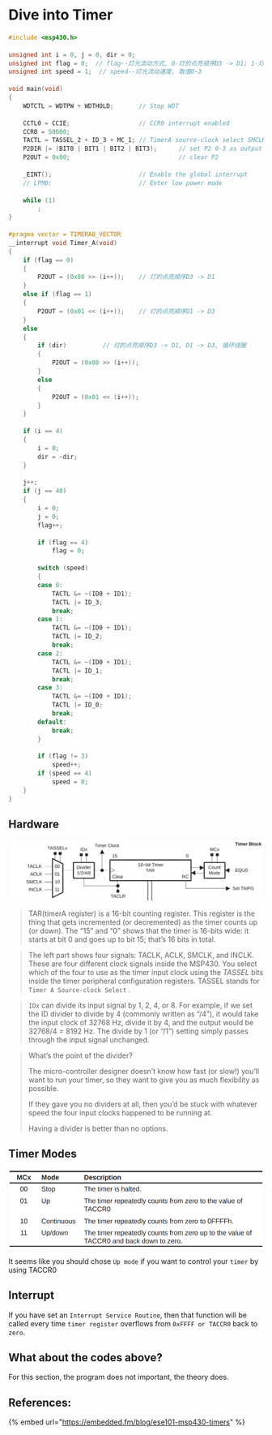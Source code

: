 # Dive into Timer

```c
#include <msp430.h> 

unsigned int i = 0, j = 0, dir = 0;
unsigned int flag = 0;  // flag--灯光流动方式, 0-灯的点亮顺序D3 -> D1; 1-灯的点亮顺序D1 -> D3
unsigned int speed = 1;  // speed--灯光流动速度, 取值0~3

void main(void)
{
    WDTCTL = WDTPW + WDTHOLD;       // Stop WDT

    CCTL0 = CCIE;                   // CCR0 interrupt enabled
    CCR0 = 50000;
    TACTL = TASSEL_2 + ID_3 + MC_1; // TimerA source-clock select SMCLK; UP mode
    P2DIR |= (BIT0 | BIT1 | BIT2 | BIT3);      // set P2 0-3 as output
    P2OUT = 0x00;                              // clear P2

    _EINT();                        // Enable the global interrupt
    // LPM0;                        // Enter low power mode

    while (1)
        ;
}

#pragma vector = TIMERA0_VECTOR
__interrupt void Timer_A(void)
{
    if (flag == 0)
    {
        P2OUT = (0x08 >> (i++));    // 灯的点亮顺序D3 -> D1
    }
    else if (flag == 1)
    {
        P2OUT = (0x01 << (i++));    // 灯的点亮顺序D1 -> D3
    }
    else
    {
        if (dir)          // 灯的点亮顺序D3 -> D1, D1 -> D3, 循环绕圈
        {
            P2OUT = (0x08 >> (i++));
        }
        else
        {
            P2OUT = (0x01 << (i++));
        }
    }

    if (i == 4)
    {
        i = 0;
        dir = ~dir;
    }

    j++;
    if (j == 40)
    {
        i = 0;
        j = 0;
        flag++;

        if (flag == 4)
            flag = 0;

        switch (speed)
        {
        case 0:
            TACTL &= ~(ID0 + ID1);
            TACTL |= ID_3;
            break;
        case 1:
            TACTL &= ~(ID0 + ID1);
            TACTL |= ID_2;
            break;
        case 2:
            TACTL &= ~(ID0 + ID1);
            TACTL |= ID_1;
            break;
        case 3:
            TACTL &= ~(ID0 + ID1);
            TACTL |= ID_0;
            break;
        default:
            break;
        }

        if (flag != 3)
            speed++;
        if (speed == 4)
            speed = 0;
    }
}
```

## Hardware

![](../../.gitbook/assets/msp430f169_timera_block_diagram.png)

> TAR\(timerA register\) is a 16-bit counting register. This register is the thing that gets incremented \(or decremented\) as the timer counts up \(or down\). The “15” and “0” shows that the timer is 16-bits wide: it starts at bit 0 and goes up to bit 15; that’s 16 bits in total.

> The left part shows four signals: TACLK, ACLK, SMCLK, and INCLK. These are four different clock signals inside the MSP430. You select which of the four to use as the timer input clock using the _TASSEL_ bits inside the timer peripheral configuration registers. TASSEL stands for `Timer A Source-clock Select` .

> `IDx` can divide its input signal by 1, 2, 4, or 8. For example, if we set the ID divider to divide by 4 \(commonly written as “/4”\), it would take the input clock of 32768 Hz, divide it by 4, and the output would be 32768/4 = 8192 Hz. The divide by 1 \(or “/1”\) setting simply passes through the input signal unchanged.

> What’s the point of the divider?
>
> The micro-controller designer doesn’t know how fast \(or slow!\) you’ll want to run your timer, so they want to give you as much flexibility as possible.
>
> If they gave you no dividers at all, then you’d be stuck with whatever speed the four input clocks happened to be running at. 
>
> Having a divider is better than no options.

## Timer Modes

![](../../.gitbook/assets/msp430f169_timer_modes.png)

It seems like you should chose `Up mode` if you want to control your `timer` by using TACCR0

## Interrupt

If you have set an `Interrupt Service Routine`, then that function will be called every time `timer register` overflows from `0xFFFF or TACCR0` back to `zero`. 

## What about the codes above?

For this section, the program does not important, the theory does.

## References:

{% embed url="https://embedded.fm/blog/ese101-msp430-timers" %}



